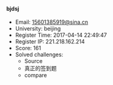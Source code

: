 #### bjdsj  

* Email: 15601385919@sina.cn  
* University: beijing  
* Register Time: 2017-04-14 22:49:47  
* Register IP: 221.218.162.214  
* Score: 161  
* Solved challenges: 
  * Source  
  * 真正的签到题  
  * compare  
